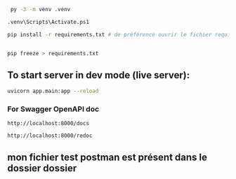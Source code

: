 ````bash
 py -3 -m venv .venv
 ````

 ````bash
.venv\Scripts\Activate.ps1
 ````

 ````bash
pip install -r requirements.txt # de préférence ouvrir le fichier requirements.txt dans le terminal (clique droit sur le ficier + open in integrated terminal) et exécuter la commande précédente
 ````

 ````bash
 ````

 ````bash
pip freeze > requirements.txt
 ````

## To start server in dev mode (live server):

````bash
uvicorn app.main:app --reload
 ````

 ### For Swagger OpenAPI doc
 ```
 http://localhost:8000/docs
 ```

 ```
 http://localhost:8000/redoc
 ```

## mon fichier test postman est présent dans le dossier dossier